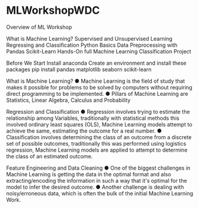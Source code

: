 # MLWorkshopWDC

Overview of ML Workshop

What is Machine Learning?
Supervised and Unsupervised Learning
Regressing and Classification
Python Basics
Data Preprocessing with Pandas
Scikit-Learn
Hands-On full Machine Learning Classification Project

Before We Start
Install anaconda
Create an environment and install these packages
pip install pandas matplotlib seaborn scikit-learn

What is Machine Learning?
● Machine Learning is the field of study that makes it possible for problems
to be solved by computers without requiring direct programming to be
implemented.
● Pillars of Machine Learning are Statistics, Linear Algebra, Calculus
and Probability

Regression and Classification
● Regression involves trying to estimate the relationship among
Variables, traditionally with statistical methods this involved
ordinary least squares (OLS), Machine Learning models attempt
to achieve the same, estimating the outcome for a real number.
● Classification involves determining the class of an outcome from
a discrete set of possible outcomes, traditionally this was
performed using logistics regression, Machine Learning models
are applied to attempt to determine the class of an
estimated outcome.

Feature Engineering and Data Cleaning
● One of the biggest challenges in Machine Learning is getting the
data in the optimal format and also extracting/encoding the
information in such a way that it's optimal for the model to
infer the desired outcome.
● Another challenge is dealing with noisy/erroneous data, which is
often the bulk of the initial Machine Learning Work.

